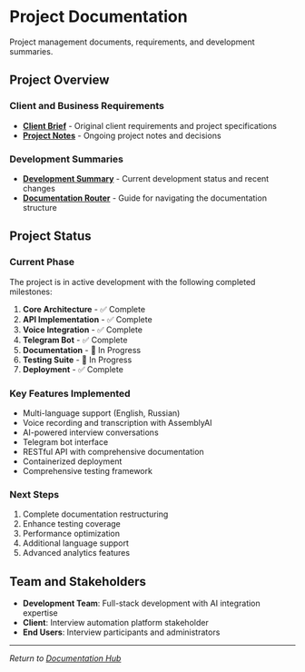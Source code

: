 # Project Documentation

Project management documents, requirements, and development summaries.

## Project Overview

### Client and Business Requirements
- **[Client Brief](./CLIENT_BRIEF.md)** - Original client requirements and project specifications
- **[Project Notes](./PROJECT_NOTES.md)** - Ongoing project notes and decisions

### Development Summaries
- **[Development Summary](./DEV_SUMMARY.md)** - Current development status and recent changes
- **[Documentation Router](./DOCS_ROUTER.md)** - Guide for navigating the documentation structure

## Project Status

### Current Phase
The project is in active development with the following completed milestones:

1. **Core Architecture** - ✅ Complete
2. **API Implementation** - ✅ Complete
3. **Voice Integration** - ✅ Complete
4. **Telegram Bot** - ✅ Complete
5. **Documentation** - 🔄 In Progress
6. **Testing Suite** - 🔄 In Progress
7. **Deployment** - ✅ Complete

### Key Features Implemented

- Multi-language support (English, Russian)
- Voice recording and transcription with AssemblyAI
- AI-powered interview conversations
- Telegram bot interface
- RESTful API with comprehensive documentation
- Containerized deployment
- Comprehensive testing framework

### Next Steps

1. Complete documentation restructuring
2. Enhance testing coverage
3. Performance optimization
4. Additional language support
5. Advanced analytics features

## Team and Stakeholders

- **Development Team**: Full-stack development with AI integration expertise
- **Client**: Interview automation platform stakeholder
- **End Users**: Interview participants and administrators

---
*Return to [Documentation Hub](../README.md)*